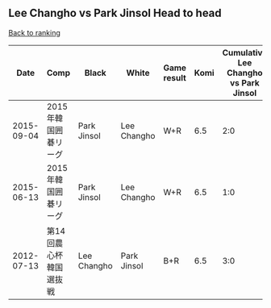 ## Lee Changho vs Park Jinsol Head to head

[Back to ranking](../../index.md)




| **Date** | **Comp** | **Black** | **White** | **Game result** | **Komi** | **Cumulative Lee Changho vs Park Jinsol** | **Lee Changho streak** | **Park Jinsol streak** | 
| --- | --- | --- | --- | --- | --- | --- | --- | --- |
| 2015-09-04 | 2015年韓国囲碁リーグ | Park Jinsol | Lee Changho | W+R | 6.5 | 2:0 | 2 | 0 | 
| 2015-06-13 | 2015年韓国囲碁リーグ | Park Jinsol | Lee Changho | W+R | 6.5 | 1:0 | 1 | 0 | 
| 2012-07-13 | 第14回農心杯韓国選抜戦 | Lee Changho | Park Jinsol | B+R | 6.5 | 3:0 | 3 | 0 |




